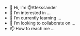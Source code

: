 - 👋 Hi, I’m @A1ekssander
- 👀 I’m interested in ...
- 🌱 I’m currently learning ...
- 💞️ I’m looking to collaborate on ...
- 📫 How to reach me ...

<!---
A1ekssander/A1ekssander is a ✨ special ✨ repository because its `README.md` (this file) appears on your GitHub profile.
You can click the Preview link to take a look at your changes.
--->
